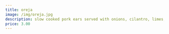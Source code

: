 ```yaml
---
title: oreja
image: /img/oreja.jpg
description: slow cooked pork ears served with onions, cilantro, limes, red radishes & house spicy sauce
price: 3.00
---
```

